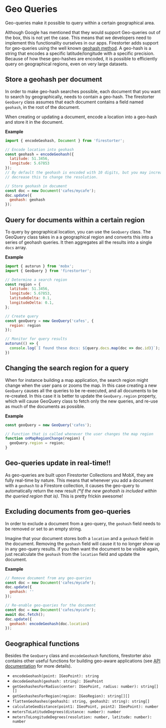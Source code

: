 # Geo Queries

Geo-queries make it possible to query within a certain geographical area.

Although Google has mentioned that they would support Geo-queries out of the
box, this is not yet the case. This means that we developers need to implement
this functionality ourselves in our apps. Firestorter adds support for geo-queries
using the well known [geohash method](https://en.wikipedia.org/wiki/Geohash). A geo-hash is a string that encodes a specific latitude/longitude with a specific precision. Because of how these geo-hashes are encoded, it is possible to efficiently query on geographical regions, even on very large datasets.

## Store a geohash per document

In order to make geo-hash searches possible, each document that you want to search by geographically, needs to contain a geo-hash. The firestorter `GeoQuery` class assumes that each document contains a field named `geohash`, in the root of the document.

When creating or updating a document, encode a location into a geo-hash and store it in the document.

**Example**
```js
import { encodeGeohash, Document } from 'firestorter';

// Encode location into geohash
const geohash = encodeGeohash({
  latitude: 51.3456,
  longitude: 5.67853
});
// By default the geohash is encoded with 10 digits, but you may increase or
// decrease this to change the resolution.

// Store geohash in document
const doc = new Document('cafes/mycafe');
doc.update({
  geohash: geohash
});
```

## Query for documents within a certain region

To query by geographical location, you can use the `GeoQuery` class. The
GeoQuery class takes in a a geographical region and converts this into a 
series of geohash queries. It then aggregates all the results into a single
`docs` array.

**Example**
```js
import { autorun } from 'mobx';
import { GeoQuery } from 'firestorter';

// Determine a search region
const region = {
  latitude: 51.3456,
  longitude: 5.67853,
  latitudeDelta: 0.1,
  longitudeDelta: 0.1,
};

// Create query
const geoQuery = new GeoQuery('cafes', {
  region: region
});

// Monitor for query results
autorun(() => {
  console.log(`I found these docs: ${query.docs.map(doc => doc.id)}`);
})
```

## Changing the search region for a query

When for instance building a map application, the search region might change when the user pans or zooms the map. In this case creating a new `GeoQuery` causes all the queries to be re-executed, and all documents to be re-created. In this case it is better to update the `GeoQuery.region` property, which will cause GeoQuery class to fetch only the new queries, and re-use as much of the documents as possible.

**Example**

```js
const geoQuery = new GeoQuery('cafes');

// Function that is called whenever the user changes the map region
function onMapRegionChange(region) {
  geoQuery.region = region;
}
```

## Geo-queries update in real-time!!

As geo-queries are built upon Firestorter Collections and MobX, they are fully real-time by nature. This means that whenever you add a document with a `geohash` to a Firestore collection, it causes the geo-query to automatically return the new result *(\*if the new geohash is included within the queried region that is)*. This is pretty frickin awesome!

## Excluding documents from geo-queries

In order to exclude a document from a geo-query, the `geohash` field needs to be removed or set to an empty string.

Imagine that your document stores both a `location` and a `geohash` field in the document. Removing the `geohash` field will cause it to no longer show up in any geo-query results. If you then want the document to be visible again, just recalculate the `geohash` from the `location` field and update the document.

**Example**

```js
// Remove document from any geo-queries
const doc = new Document('cafes/mycafe');
doc.update({
  geohash: ''
});

// Re-enable geo-queries for the document
const doc = new Document('cafes/mycafe');
await doc.fetch();
doc.update({
  geohash: encodeGeohash(doc.location)
});
```

## Geographical functions

Besides the `GeoQuery` class and `encodeGeohash` functions, firestorter also contains other useful functions for building geo-aware applications (see [API documentation](./API.md) for more details).

- `encodeGeohash(point: IGeoPoint): string`
- `decodeGeohash(geohash: string): IGeoPoint`
- `getGeohashesForRadius(center: IGeoPoint, radius: number): string[][]`
- `getGeohashesForRegion(region: IGeoRegion): string[][]`
- `flattenGeohashes(geohash1: string, geohash2: string): string[]`
- `calculateGeoDistance(point1: IGeoPoint, point2: IGeoPoint): number`
- `metersToLatitudeDegrees(distance: number): number`
- `metersToLongitudeDegrees(resolution: number, latitude: number): number`
